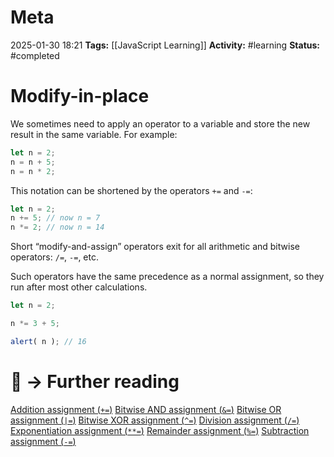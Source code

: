 # Meta
2025-01-30 18:21
**Tags:** [[JavaScript Learning]]
**Activity:** #learning 
**Status:** #completed 

# Modify-in-place
We sometimes need to apply an operator to a variable and store the new result in the same variable. For example:
```JavaScript title:example.js
let n = 2;
n = n + 5;
n = n * 2;
```

This notation can be shortened by the operators `+=` and `-=`:
```JavaScript title:example.js
let n = 2;
n += 5; // now n = 7
n *= 2; // now n = 14
```

Short “modify-and-assign” operators exit for all arithmetic and bitwise operators: `/=`, `-=`, etc.

Such operators have the same precedence as a normal assignment, so they run after most other calculations.
```JavaScript title:example.js
let n = 2;

n *= 3 + 5;

alert( n ); // 16
```

# 📑 → Further reading
[Addition assignment (`+=`)](https://developer.mozilla.org/en-US/docs/Web/JavaScript/Reference/Operators/Addition_assignment)
[Bitwise AND assignment (`&=`)](https://developer.mozilla.org/en-US/docs/Web/JavaScript/Reference/Operators/Bitwise_AND_assignment)
[Bitwise OR assignment (`|=`)](https://developer.mozilla.org/en-US/docs/Web/JavaScript/Reference/Operators/Bitwise_OR_assignment)
[Bitwise XOR assignment (`^=`)](https://developer.mozilla.org/en-US/docs/Web/JavaScript/Reference/Operators/Bitwise_XOR_assignment)
[Division assignment (`/=`)](https://developer.mozilla.org/en-US/docs/Web/JavaScript/Reference/Operators/Division_assignment)
[Exponentiation assignment (`**=`)](https://developer.mozilla.org/en-US/docs/Web/JavaScript/Reference/Operators/Division_assignment)
[Remainder assignment (`%=`)](https://developer.mozilla.org/en-US/docs/Web/JavaScript/Reference/Operators/Remainder_assignment)
[Subtraction assignment (`-=`)](https://developer.mozilla.org/en-US/docs/Web/JavaScript/Reference/Operators/Subtraction_assignment)
